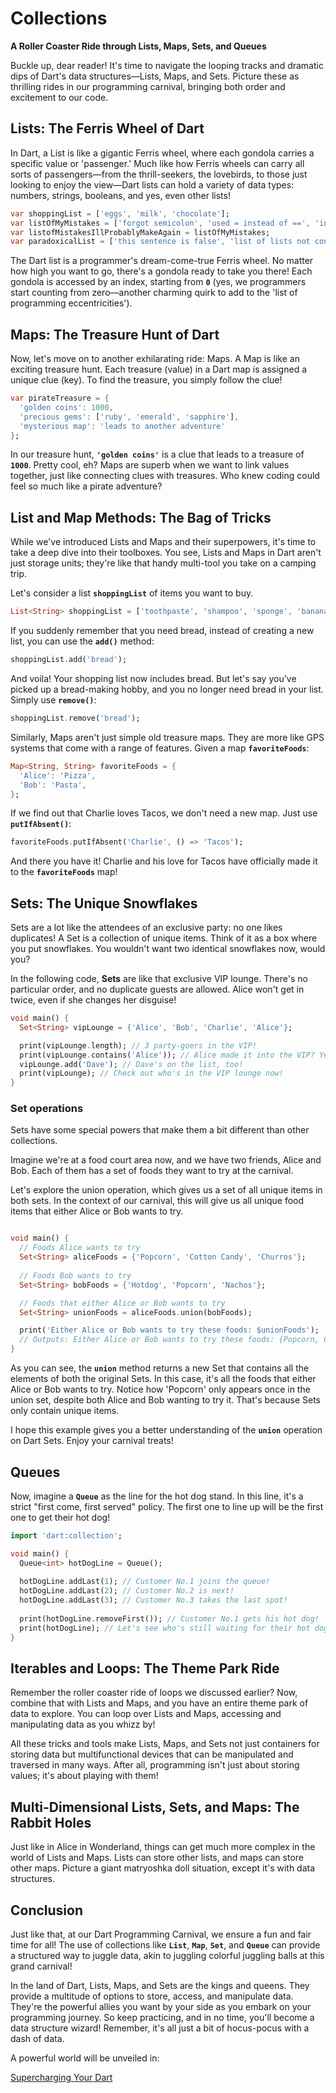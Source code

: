 # Collections

****A Roller Coaster Ride through Lists, Maps, Sets, and Queues****

Buckle up, dear reader! It's time to navigate the looping tracks and dramatic dips of Dart's data structures—Lists, Maps, and Sets. Picture these as thrilling rides in our programming carnival, bringing both order and excitement to our code.

## **Lists: The Ferris Wheel of Dart**

In Dart, a List is like a gigantic Ferris wheel, where each gondola carries a specific value or 'passenger.' Much like how Ferris wheels can carry all sorts of passengers—from the thrill-seekers, the lovebirds, to those just looking to enjoy the view—Dart lists can hold a variety of data types: numbers, strings, booleans, and yes, even other lists!

```dart
var shoppingList = ['eggs', 'milk', 'chocolate'];
var listOfMyMistakes = ['forgot semicolon', 'used = instead of ==', 'infinite loop'];
var listofMistakesIllProbablyMakeAgain = listOfMyMistakes;
var paradoxicalList = ['this sentence is false', 'list of lists not containing themselves'];
```

The Dart list is a programmer's dream-come-true Ferris wheel. No matter how high you want to go, there's a gondola ready to take you there! Each gondola is accessed by an index, starting from **`0`** (yes, we programmers start counting from zero—another charming quirk to add to the 'list of programming eccentricities').

## **Maps: The Treasure Hunt of Dart**

Now, let's move on to another exhilarating ride: Maps. A Map is like an exciting treasure hunt. Each treasure (value) in a Dart map is assigned a unique clue (key). To find the treasure, you simply follow the clue!

```dart
var pirateTreasure = {
  'golden coins': 1000,
  'precious gems': ['ruby', 'emerald', 'sapphire'],
  'mysterious map': 'leads to another adventure'
};
```

In our treasure hunt, **`'golden coins'`** is a clue that leads to a treasure of **`1000`**. Pretty cool, eh? Maps are superb when we want to link values together, just like connecting clues with treasures. Who knew coding could feel so much like a pirate adventure?

## **List and Map Methods: The Bag of Tricks**

While we've introduced Lists and Maps and their superpowers, it's time to take a deep dive into their toolboxes. You see, Lists and Maps in Dart aren't just storage units; they're like that handy multi-tool you take on a camping trip.

Let's consider a list **`shoppingList`** of items you want to buy.

```dart
List<String> shoppingList = ['toothpaste', 'shampoo', 'sponge', 'bananas'];
```

If you suddenly remember that you need bread, instead of creating a new list, you can use the **`add()`** method:

```dart
shoppingList.add('bread');
```

And voila! Your shopping list now includes bread. But let's say you've picked up a bread-making hobby, and you no longer need bread in your list. Simply use **`remove()`**:

```dart
shoppingList.remove('bread');
```

Similarly, Maps aren't just simple old treasure maps. They are more like GPS systems that come with a range of features. Given a map **`favoriteFoods`**:

```dart
Map<String, String> favoriteFoods = {
  'Alice': 'Pizza',
  'Bob': 'Pasta',
};
```

If we find out that Charlie loves Tacos, we don't need a new map. Just use **`putIfAbsent()`**:

```dart
favoriteFoods.putIfAbsent('Charlie', () => 'Tacos');
```

And there you have it! Charlie and his love for Tacos have officially made it to the **`favoriteFoods`** map!

## **Sets: The Unique Snowflakes**

Sets are a lot like the attendees of an exclusive party: no one likes duplicates! A Set is a collection of unique items. Think of it as a box where you put snowflakes. You wouldn't want two identical snowflakes now, would you?

In the following code, **Sets** are like that exclusive VIP lounge. There's no particular order, and no duplicate guests are allowed. Alice won't get in twice, even if she changes her disguise!

```dart
void main() {
  Set<String> vipLounge = {'Alice', 'Bob', 'Charlie', 'Alice'};

  print(vipLounge.length); // 3 party-goers in the VIP!
  print(vipLounge.contains('Alice')); // Alice made it into the VIP? Yes, she did!
  vipLounge.add('Dave'); // Dave's on the list, too!
  print(vipLounge); // Check out who's in the VIP lounge now!
}
```

### Set operations

Sets have some special powers that make them a bit different than other collections.

Imagine we're at a food court area now, and we have two friends, Alice and Bob. Each of them has a set of foods they want to try at the carnival.

Let's explore the union operation, which gives us a set of all unique items in both sets. In the context of our carnival, this will give us all unique food items that either Alice or Bob wants to try.

```dart

void main() {
  // Foods Alice wants to try
  Set<String> aliceFoods = {'Popcorn', 'Cotton Candy', 'Churros'};
  
  // Foods Bob wants to try
  Set<String> bobFoods = {'Hotdog', 'Popcorn', 'Nachos'};

  // Foods that either Alice or Bob wants to try
  Set<String> unionFoods = aliceFoods.union(bobFoods);

  print('Either Alice or Bob wants to try these foods: $unionFoods');
  // Outputs: Either Alice or Bob wants to try these foods: {Popcorn, Cotton Candy, Churros, Hotdog, Nachos}
}
```

As you can see, the **`union`** method returns a new Set that contains all the elements of both the original Sets. In this case, it's all the foods that either Alice or Bob wants to try. Notice how 'Popcorn' only appears once in the union set, despite both Alice and Bob wanting to try it. That's because Sets only contain unique items.

I hope this example gives you a better understanding of the **`union`** operation on Dart Sets. Enjoy your carnival treats!

## Queues

Now, imagine a **`Queue`** as the line for the hot dog stand. In this line, it's a strict "first come, first served" policy. The first one to line up will be the first one to get their hot dog!

```dart
import 'dart:collection';

void main() {
  Queue<int> hotDogLine = Queue();
  
  hotDogLine.addLast(1); // Customer No.1 joins the queue!
  hotDogLine.addLast(2); // Customer No.2 is next!
  hotDogLine.addLast(3); // Customer No.3 takes the last spot!
  
  print(hotDogLine.removeFirst()); // Customer No.1 gets his hot dog!
  print(hotDogLine); // Let's see who's still waiting for their hot dog!
}
```

## **Iterables and Loops: The Theme Park Ride**

Remember the roller coaster ride of loops we discussed earlier? Now, combine that with Lists and Maps, and you have an entire theme park of data to explore. You can loop over Lists and Maps, accessing and manipulating data as you whizz by!

All these tricks and tools make Lists, Maps, and Sets not just containers for storing data but multifunctional devices that can be manipulated and traversed in many ways. After all, programming isn't just about storing values; it's about playing with them!

## **Multi-Dimensional Lists, Sets, and Maps: The Rabbit Holes**

Just like in Alice in Wonderland, things can get much more complex in the world of Lists and Maps. Lists can store other lists, and maps can store other maps. Picture a giant matryoshka doll situation, except it's with data structures.

## **Conclusion**

Just like that, at our Dart Programming Carnival, we ensure a fun and fair time for all! The use of collections like **`List`**, **`Map`**, **`Set`**, and **`Queue`** can provide a structured way to juggle data, akin to juggling colorful juggling balls at this grand carnival!

In the land of Dart, Lists, Maps, and Sets are the kings and queens. They provide a multitude of options to store, access, and manipulate data. They're the powerful allies you want by your side as you embark on your programming journey. So keep practicing, and in no time, you'll become a data structure wizard! Remember, it's all just a bit of hocus-pocus with a dash of data.

A powerful world will be unveiled in:

[Supercharging Your Dart](../supercharging_dart.md)